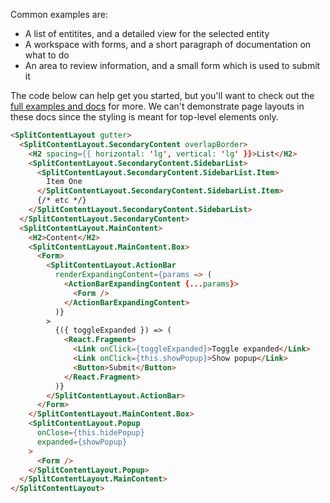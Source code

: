 Common examples are:

- A list of entitites, and a detailed view for the selected entity
- A workspace with forms, and a short paragraph of documentation on what to do
- An area to review information, and a small form which is used to submit it

The code below can help get you started, but you'll want to check out the [full examples and docs](/shared-components/layouts) for more. We can't demonstrate page layouts in these docs since the styling is meant for top-level elements only.

```html static
<SplitContentLayout gutter>
  <SplitContentLayout.SecondaryContent overlapBorder>
    <H2 spacing={{ horizontal: 'lg', vertical: 'lg' }}>List</H2>
    <SplitContentLayout.SecondaryContent.SidebarList>
      <SplitContentLayout.SecondaryContent.SidebarList.Item>
        Item One
      </SplitContentLayout.SecondaryContent.SidebarList.Item>
      {/* etc */}
    </SplitContentLayout.SecondaryContent.SidebarList>
  </SplitContentLayout.SecondaryContent>
  <SplitContentLayout.MainContent>
    <H2>Content</H2>
    <SplitContentLayout.MainContent.Box>
      <Form>
        <SplitContentLayout.ActionBar
          renderExpandingContent={params => (
            <ActionBarExpandingContent {...params}>
              <Form />
            </ActionBarExpandingContent>
          )}
        >
          {({ toggleExpanded }) => (
            <React.Fragment>
              <Link onClick={toggleExpanded}>Toggle expanded</Link>
              <Link onClick={this.showPopup}>Show popup</Link>
              <Button>Submit</Button>
            </React.Fragment>
          )}
        </SplitContentLayout.ActionBar>
      </Form>
    </SplitContentLayout.MainContent.Box>
    <SplitContentLayout.Popup
      onClose={this.hidePopup}
      expanded={showPopup}
    >
      <Form />
    </SplitContentLayout.Popup>
  </SplitContentLayout.MainContent>
</SplitContentLayout>
```
